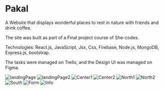 # Pakal


A Website that displays wonderful places to rest in nature with friends and drink coffee.

The site was built as part of a Final project course of She-codes.

Technologies: React.js, JavaScript, Jsx, Css, Firebase, Node.js, MongoDB, Express.js, bootstrap.

The tasks were managed on Trello, and the Design UI was managed on Figma.


![‏‏landingPage](https://user-images.githubusercontent.com/42889059/97229650-5cfb8500-17e1-11eb-96f0-84be0cf24261.JPG)
![‏‏landingPage2](https://user-images.githubusercontent.com/42889059/97229658-5ff67580-17e1-11eb-87c6-e24ceec902f9.JPG)
![‏‏Center1](https://user-images.githubusercontent.com/42889059/97229678-64229300-17e1-11eb-8dee-8e1a0072595b.JPG)
![‏‏Center2](https://user-images.githubusercontent.com/42889059/97229681-6684ed00-17e1-11eb-8c0f-63b66759c708.JPG)
![‏‏North1](https://user-images.githubusercontent.com/42889059/97229688-6ab10a80-17e1-11eb-8ff7-23ea02149abe.JPG)
![‏‏North2](https://user-images.githubusercontent.com/42889059/97229701-6f75be80-17e1-11eb-93a2-b59087f3facf.JPG)
![‏‏South](https://user-images.githubusercontent.com/42889059/97229710-71d81880-17e1-11eb-8977-db3ae164bfda.JPG)
![‏‏Form](https://user-images.githubusercontent.com/42889059/97229720-74d30900-17e1-11eb-8f5e-7299548371c7.JPG)
![‏‏Info](https://user-images.githubusercontent.com/42889059/97229728-77cdf980-17e1-11eb-903f-93529bd3a376.JPG)

